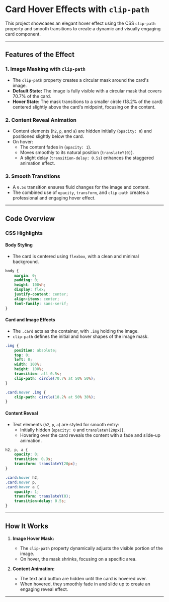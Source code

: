 # Card Hover Effects with `clip-path`

This project showcases an elegant hover effect using the CSS `clip-path` property and smooth transitions to create a dynamic and visually engaging card component.

---

## Features of the Effect

### 1. **Image Masking with `clip-path`**
- The `clip-path` property creates a circular mask around the card's image.
- **Default State:** The image is fully visible with a circular mask that covers 70.7% of the card.
- **Hover State:** The mask transitions to a smaller circle (18.2% of the card) centered slightly above the card's midpoint, focusing on the content.

### 2. **Content Reveal Animation**
- Content elements (`h2`, `p`, and `a`) are hidden initially (`opacity: 0`) and positioned slightly below the card.
- On hover:
  - The content fades in (`opacity: 1`).
  - Moves smoothly to its natural position (`translateY(0)`).
  - A slight delay (`transition-delay: 0.5s`) enhances the staggered animation effect.

### 3. **Smooth Transitions**
- A `0.5s` transition ensures fluid changes for the image and content.
- The combined use of `opacity`, `transform`, and `clip-path` creates a professional and engaging hover effect.

---

## Code Overview

### CSS Highlights

#### **Body Styling**
- The card is centered using `flexbox`, with a clean and minimal background.

```css
body {
    margin: 0;
    padding: 0;
    height: 100vh;
    display: flex;
    justify-content: center;
    align-items: center;
    font-family: sans-serif;
}
```

#### **Card and Image Effects**
- The `.card` acts as the container, with `.img` holding the image.
- `clip-path` defines the initial and hover shapes of the image mask.

```css
.img {
    position: absolute;
    top: 0;
    left: 0;
    width: 100%;
    height: 100%;
    transition: all 0.5s;
    clip-path: circle(70.7% at 50% 50%);
}

.card:hover .img {
    clip-path: circle(18.2% at 50% 38%);
}
```

#### **Content Reveal**
- Text elements (`h2`, `p`, `a`) are styled for smooth entry:
  - Initially hidden (`opacity: 0` and `translateY(20px)`).
  - Hovering over the card reveals the content with a fade and slide-up animation.

```css
h2, p, a {
    opacity: 0;
    transition: 0.3s;
    transform: translateY(20px);
}

.card:hover h2,
.card:hover p,
.card:hover a {
    opacity: 1;
    transform: translateY(0);
    transition-delay: 0.5s;
}
```

---

## How It Works

1. **Image Hover Mask:**
   - The `clip-path` property dynamically adjusts the visible portion of the image.
   - On hover, the mask shrinks, focusing on a specific area.

2. **Content Animation:**
   - The text and button are hidden until the card is hovered over.
   - When hovered, they smoothly fade in and slide up to create an engaging reveal effect.

---

